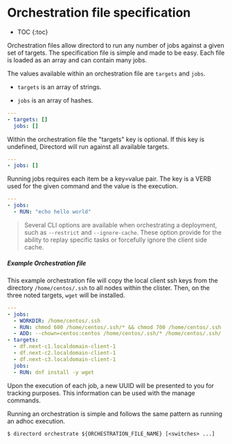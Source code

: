 # Orchestration file specification

* TOC
{:toc}

Orchestration files allow directord to run any number of jobs against a given
set of targets. The specification file is simple and made to be easy. Each
file is loaded as an array and can contain many jobs.

The values available within an orchestration file are `targets` and `jobs`.

* `targets` is an array of strings.

* `jobs` is an array of hashes.

``` yaml
---
- targets: []
  jobs: []
```

Within the orchestration file the "targets" key is optional. If this key is
undefined, Directord will run against all available targets.

``` yaml
---
- jobs: []
```

Running jobs requires each item be a key=value pair. The key is a VERB used for
the given command and the value is the execution.

``` yaml
---
- jobs:
  - RUN: "echo hello world"
```

> Several CLI options are available when orchestrating a deployment, such as
  `--restrict` and `--ignore-cache`. These option provide for the ability to
  replay specific tasks or forcefully ignore the client side cache.

##### Example Orchestration file

This example orchestration file will copy the local client ssh keys from the
directory `/home/centos/.ssh` to all nodes within the clister. Then, on the
three noted targets, `wget` will be installed.

``` yaml
---
- jobs:
  - WORKDIR: /home/centos/.ssh
  - RUN: chmod 600 /home/centos/.ssh/* && chmod 700 /home/centos/.ssh
  - ADD: --chown=centos:centos /home/centos/.ssh/* /home/centos/.ssh/
- targets:
  - df.next-c1.localdomain-client-1
  - df.next-c2.localdomain-client-1
  - df.next-c3.localdomain-client-1
  jobs:
  - RUN: dnf install -y wget
```

Upon the execution of each job, a new UUID will be presented to you for
tracking purposes. This information can be used with the manage commands.

Running an orchestration is simple and follows the same pattern as running an
adhoc execution.

``` shell
$ directord orchestrate ${ORCHESTRATION_FILE_NAME} [<switches> ...]
```
